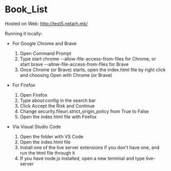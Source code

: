 # Book_List

Hosted on Web: http://test5.netarh.mk/

Running it locally:
  - For Google Chrome and Brave
    1. Open Command Prompt
    2. Type start chrome --allow-file-access-from-files for Chrome, or start brave --allow-file-access-from-files for Brave
    3. Once Chrome (or Brave) starts, open the index.html file by right click and choosing Open with Chrome (or Brave)
  
  - For Firefox
    1. Open Firefox
    2. Type about:config in the search bar
    3. Click Accept the Risk and Continue
    4. Change security.fileuri.strict_origin_policy from True to False
    5. Open the index.html file with Firefox

  - Via Visual Studio Code
    1. Open the folder with VS Code
    2. Open the index.html file
    3. Install one of the live server extensions if you don't have one, and run the html file through it
    4. If you have node.js installed, open a new terminal and type live-server
